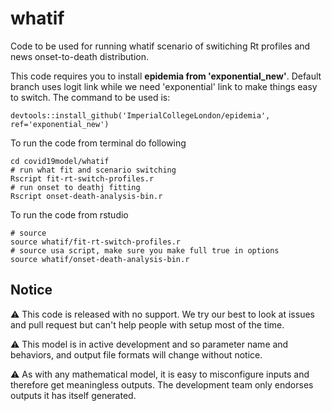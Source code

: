 # whatif
Code to be used for running whatif scenario of switiching Rt profiles and news
onset-to-death distribution.

This code requires you to install **epidemia from 'exponential_new'**. Default branch uses logit link while we need 'exponential' link to make things easy to switch. The command to be used is:
```
devtools::install_github('ImperialCollegeLondon/epidemia', ref='exponential_new')
```

To run the code from terminal do following
```
cd covid19model/whatif
# run what fit and scenario switching
Rscript fit-rt-switch-profiles.r
# run onset to deathj fitting
Rscript onset-death-analysis-bin.r
```
To run the code from rstudio
```
# source 
source whatif/fit-rt-switch-profiles.r
# source usa script, make sure you make full true in options
source whatif/onset-death-analysis-bin.r
```
## Notice
 
:warning: This code is released with no support. We try our best to look at issues and pull request but can't help people with setup most of the time.

:warning: This model is in active development and so parameter name and behaviors, and output file formats will change without notice.

:warning: As with any mathematical model, it is easy to misconfigure inputs and therefore get meaningless outputs. The development team only endorses outputs it has itself generated.